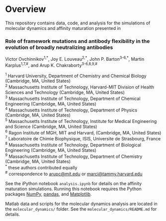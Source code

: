 # Overview

This repository contains data, code, and analysis for the simulations of molecular dynamics and affinity maturation presented in

### Role of framework mutations and antibody flexibility in the evolution of broadly neutralizing antibodies  

Victor Ovchinnikov<sup>1,\*</sup>, Joy E. Louveau<sup>2,\*</sup>, John P. Barton<sup>3-6,\*</sup>, Martin Karplus<sup>1,7,#</sup>, and Arup K. Chakraborty<sup>3-6,8,9,#</sup>  

<sup>1</sup> Harvard University, Department of Chemistry and Chemical Biology (Cambridge, MA, United States)  
<sup>2</sup> Massachusetts Institute of Technology, Harvard-MIT Division of Health Sciences and Technology (Cambridge, MA, United States)  
<sup>3</sup> Massachusetts Institute of Technology, Department of Chemical Engineering (Cambridge, MA, United States)  
<sup>4</sup> Massachusetts Institute of Technology, Department of Physics (Cambridge, MA, United States)  
<sup>5</sup> Massachusetts Institute of Technology, Institute for Medical Engineering and Science (Cambridge, MA, United States)  
<sup>6</sup> Ragon Institute of MGH, MIT and Harvard, (Cambridge, MA, United States)  
<sup>7</sup> Laboratoire de Chimie Biophysique, ISIS, Universite de Strasbourg, France  
<sup>8</sup> Massachusetts Institute of Technology, Department of Biological Engineering (Cambridge, MA, United States)  
<sup>9</sup> Massachusetts Institute of Technology, Department of Chemistry (Cambridge, MA, United States)  
<sup>\*</sup> these authors contributed equally  
<sup>#</sup> correspondence to arupc@mit.edu or marci@tammy.harvard.edu  

See the iPython notebook `analysis.ipynb` for details on the affinity maturation simulations. Running this notebook requires the Python packages [NumPy](http://www.numpy.org/), [pandas](http://pandas.pydata.org/), and [Matplotlib](https://matplotlib.org/).

Matlab data and scripts for the molecular dynamics analysis are located in the `molecular_dynamics/` folder. See the `molecular_dynamics/README.md` for details.
